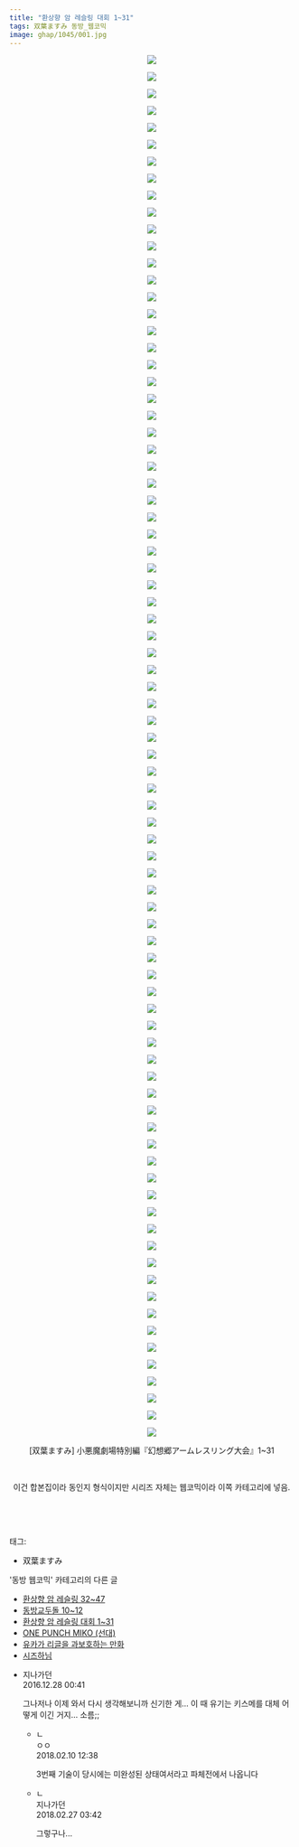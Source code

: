 ```yaml
---
title: "환상향 암 레슬링 대회 1~31"
tags: 双葉ますみ 동방_웹코믹
image: ghap/1045/001.jpg
---
```

<div class="article">
<p style="text-align: center; clear: none; float: none;"><img src="{{ site.nasurl }}/ghap/1045/001.jpg"/></p>
<p style="text-align: center; clear: none; float: none;"><img src="{{ site.nasurl }}/ghap/1045/002.jpg"/></p>
<p style="text-align: center; clear: none; float: none;"><img src="{{ site.nasurl }}/ghap/1045/003.jpg"/></p>
<p style="text-align: center; clear: none; float: none;"><img src="{{ site.nasurl }}/ghap/1045/004.jpg"/></p>
<p style="text-align: center; clear: none; float: none;"><img src="{{ site.nasurl }}/ghap/1045/005.jpg"/></p>
<p style="text-align: center; clear: none; float: none;"><img src="{{ site.nasurl }}/ghap/1045/006.jpg"/></p>
<p style="text-align: center; clear: none; float: none;"><img src="{{ site.nasurl }}/ghap/1045/007.jpg"/></p>
<p style="text-align: center; clear: none; float: none;"><img src="{{ site.nasurl }}/ghap/1045/008.jpg"/></p>
<p style="text-align: center; clear: none; float: none;"><img src="{{ site.nasurl }}/ghap/1045/009.jpg"/></p>
<p style="text-align: center; clear: none; float: none;"><img src="{{ site.nasurl }}/ghap/1045/010.jpg"/></p>
<p style="text-align: center; clear: none; float: none;"><img src="{{ site.nasurl }}/ghap/1045/011.jpg"/></p>
<p style="text-align: center; clear: none; float: none;"><img src="{{ site.nasurl }}/ghap/1045/012.jpg"/></p>
<p style="text-align: center; clear: none; float: none;"><img src="{{ site.nasurl }}/ghap/1045/013.jpg"/></p>
<p style="text-align: center; clear: none; float: none;"><img src="{{ site.nasurl }}/ghap/1045/014.jpg"/></p>
<p style="text-align: center; clear: none; float: none;"><img src="{{ site.nasurl }}/ghap/1045/015.jpg"/></p>
<p style="text-align: center; clear: none; float: none;"><img src="{{ site.nasurl }}/ghap/1045/016.jpg"/></p>
<p style="text-align: center; clear: none; float: none;"><img src="{{ site.nasurl }}/ghap/1045/017.jpg"/></p>
<p style="text-align: center; clear: none; float: none;"><img src="{{ site.nasurl }}/ghap/1045/018.jpg"/></p>
<p style="text-align: center; clear: none; float: none;"><img src="{{ site.nasurl }}/ghap/1045/019.jpg"/></p>
<p style="text-align: center; clear: none; float: none;"><img src="{{ site.nasurl }}/ghap/1045/020.jpg"/></p>
<p style="text-align: center; clear: none; float: none;"><img src="{{ site.nasurl }}/ghap/1045/021.jpg"/></p>
<p style="text-align: center; clear: none; float: none;"><img src="{{ site.nasurl }}/ghap/1045/022.jpg"/></p>
<p style="text-align: center; clear: none; float: none;"><img src="{{ site.nasurl }}/ghap/1045/023.jpg"/></p>
<p style="text-align: center; clear: none; float: none;"><img src="{{ site.nasurl }}/ghap/1045/024.jpg"/></p>
<p style="text-align: center; clear: none; float: none;"><img src="{{ site.nasurl }}/ghap/1045/025.jpg"/></p>
<p style="text-align: center; clear: none; float: none;"><img src="{{ site.nasurl }}/ghap/1045/026.jpg"/></p>
<p style="text-align: center; clear: none; float: none;"><img src="{{ site.nasurl }}/ghap/1045/027.jpg"/></p>
<p style="text-align: center; clear: none; float: none;"><img src="{{ site.nasurl }}/ghap/1045/028.jpg"/></p>
<p style="text-align: center; clear: none; float: none;"><img src="{{ site.nasurl }}/ghap/1045/029.jpg"/></p>
<p style="text-align: center; clear: none; float: none;"><img src="{{ site.nasurl }}/ghap/1045/030.jpg"/></p>
<p style="text-align: center; clear: none; float: none;"><img src="{{ site.nasurl }}/ghap/1045/031.jpg"/></p>
<p style="text-align: center; clear: none; float: none;"><img src="{{ site.nasurl }}/ghap/1045/032.jpg"/></p>
<p style="text-align: center; clear: none; float: none;"><img src="{{ site.nasurl }}/ghap/1045/033.jpg"/></p>
<p style="text-align: center; clear: none; float: none;"><img src="{{ site.nasurl }}/ghap/1045/034.jpg"/></p>
<p style="text-align: center; clear: none; float: none;"><img src="{{ site.nasurl }}/ghap/1045/035.jpg"/></p>
<p style="text-align: center; clear: none; float: none;"><img src="{{ site.nasurl }}/ghap/1045/036.jpg"/></p>
<p style="text-align: center; clear: none; float: none;"><img src="{{ site.nasurl }}/ghap/1045/037.jpg"/></p>
<p style="text-align: center; clear: none; float: none;"><img src="{{ site.nasurl }}/ghap/1045/038.jpg"/></p>
<p style="text-align: center; clear: none; float: none;"><img src="{{ site.nasurl }}/ghap/1045/039.jpg"/></p>
<p style="text-align: center; clear: none; float: none;"><img src="{{ site.nasurl }}/ghap/1045/040.jpg"/></p>
<p style="text-align: center; clear: none; float: none;"><img src="{{ site.nasurl }}/ghap/1045/041.jpg"/></p>
<p style="text-align: center; clear: none; float: none;"><img src="{{ site.nasurl }}/ghap/1045/042.jpg"/></p>
<p style="text-align: center; clear: none; float: none;"><img src="{{ site.nasurl }}/ghap/1045/043.jpg"/></p>
<p style="text-align: center; clear: none; float: none;"><img src="{{ site.nasurl }}/ghap/1045/044.jpg"/></p>
<p style="text-align: center; clear: none; float: none;"><img src="{{ site.nasurl }}/ghap/1045/045.jpg"/></p>
<p style="text-align: center; clear: none; float: none;"><img src="{{ site.nasurl }}/ghap/1045/046.jpg"/></p>
<p style="text-align: center; clear: none; float: none;"><img src="{{ site.nasurl }}/ghap/1045/047.jpg"/></p>
<p style="text-align: center; clear: none; float: none;"><img src="{{ site.nasurl }}/ghap/1045/048.jpg"/></p>
<p style="text-align: center; clear: none; float: none;"><img src="{{ site.nasurl }}/ghap/1045/049.jpg"/></p>
<p style="text-align: center; clear: none; float: none;"><img src="{{ site.nasurl }}/ghap/1045/050.jpg"/></p>
<p style="text-align: center; clear: none; float: none;"><img src="{{ site.nasurl }}/ghap/1045/051.jpg"/></p>
<p style="text-align: center; clear: none; float: none;"><img src="{{ site.nasurl }}/ghap/1045/052.jpg"/></p>
<p style="text-align: center; clear: none; float: none;"><img src="{{ site.nasurl }}/ghap/1045/053.jpg"/></p>
<p style="text-align: center; clear: none; float: none;"><img src="{{ site.nasurl }}/ghap/1045/054.jpg"/></p>
<p style="text-align: center; clear: none; float: none;"><img src="{{ site.nasurl }}/ghap/1045/055.jpg"/></p>
<p style="text-align: center; clear: none; float: none;"><img src="{{ site.nasurl }}/ghap/1045/056.jpg"/></p>
<p style="text-align: center; clear: none; float: none;"><img src="{{ site.nasurl }}/ghap/1045/057.jpg"/></p>
<p style="text-align: center; clear: none; float: none;"><img src="{{ site.nasurl }}/ghap/1045/058.jpg"/></p>
<p style="text-align: center; clear: none; float: none;"><img src="{{ site.nasurl }}/ghap/1045/059.jpg"/></p>
<p style="text-align: center; clear: none; float: none;"><img src="{{ site.nasurl }}/ghap/1045/060.jpg"/></p>
<p style="text-align: center; clear: none; float: none;"><img src="{{ site.nasurl }}/ghap/1045/061.jpg"/></p>
<p style="text-align: center; clear: none; float: none;"><img src="{{ site.nasurl }}/ghap/1045/062.jpg"/></p>
<p style="text-align: center; clear: none; float: none;"><img src="{{ site.nasurl }}/ghap/1045/063.jpg"/></p>
<p style="text-align: center; clear: none; float: none;"><img src="{{ site.nasurl }}/ghap/1045/064.jpg"/></p>
<p style="text-align: center; clear: none; float: none;"><img src="{{ site.nasurl }}/ghap/1045/065.jpg"/></p>
<p style="text-align: center; clear: none; float: none;"><img src="{{ site.nasurl }}/ghap/1045/066.jpg"/></p>
<p style="text-align: center; clear: none; float: none;"><img src="{{ site.nasurl }}/ghap/1045/067.jpg"/></p>
<p style="text-align: center; clear: none; float: none;"><img src="{{ site.nasurl }}/ghap/1045/068.jpg"/></p>
<p style="text-align: center; clear: none; float: none;"><img src="{{ site.nasurl }}/ghap/1045/069.jpg"/></p>
<p style="text-align: center; clear: none; float: none;"><img src="{{ site.nasurl }}/ghap/1045/070.jpg"/></p>
<p style="text-align: center; clear: none; float: none;"><img src="{{ site.nasurl }}/ghap/1045/071.jpg"/></p>
<p style="text-align: center; clear: none; float: none;"><img src="{{ site.nasurl }}/ghap/1045/072.jpg"/></p>
<p style="text-align: center; clear: none; float: none;"><img src="{{ site.nasurl }}/ghap/1045/073.jpg"/></p>
<p style="text-align: center; clear: none; float: none;"><img src="{{ site.nasurl }}/ghap/1045/074.jpg"/></p>
<p style="text-align: center; clear: none; float: none;"><img src="{{ site.nasurl }}/ghap/1045/075.jpg"/></p>
<p style="text-align: center; clear: none; float: none;"><img src="{{ site.nasurl }}/ghap/1045/076.jpg"/></p>
<p style="text-align: center; clear: none; float: none;"><img src="{{ site.nasurl }}/ghap/1045/077.jpg"/></p>
<p style="text-align: center; clear: none; float: none;"><img src="{{ site.nasurl }}/ghap/1045/078.jpg"/></p>
<p style="text-align: center; clear: none; float: none;"><img src="{{ site.nasurl }}/ghap/1045/079.jpg"/></p>
<p style="text-align: center; clear: none; float: none;"><img src="{{ site.nasurl }}/ghap/1045/080.jpg"/></p>
<p style="text-align: center; clear: none; float: none;"><img src="{{ site.nasurl }}/ghap/1045/081.jpg"/></p>
<p style="text-align: center; clear: none; float: none;"><img src="{{ site.nasurl }}/ghap/1045/082.jpg"/></p>
<p style="text-align: center; clear: none; float: none;">[双葉ますみ] 小悪魔劇場特別編『幻想郷アームレスリング大会』1~31</p>
<p style="text-align: center; clear: none; float: none;"><br/></p>
<p style="text-align: center; clear: none; float: none;">이건 합본집이라 동인지 형식이지만 시리즈 자체는 웹코믹이라 이쪽 카테고리에 넣음.</p>
<p style="text-align: center; clear: none; float: none;"><br/></p>
<p><br/></p>
</div><div class="tagTrail">
<p>태그: </p>
<ul>
<li>双葉ますみ</li>
</ul>
</div><div class="another">
<p>'동방 웹코믹' 카테고리의 다른 글</p>
<ul>
<li><a href="/2016-07-24-ghap_1060">환상향 암 레슬링 32~47</a></li>
<li><a href="/2016-07-24-ghap_1055">동방교두돌 10~12</a></li>
<li><a href="/2016-07-23-ghap_1045">환상향 암 레슬링 대회 1~31</a></li>
<li><a href="/2016-07-23-ghap_1028">ONE PUNCH MIKO (선대)</a></li>
<li><a href="/2016-07-23-ghap_1027">유카가 리글을 과보호하는 만화</a></li>
<li><a href="/2016-07-22-ghap_1006">시즈하님</a></li>
</ul>
</div><div class="cb_module cb_fluid">
<div class="cb_wrt cb_profile">
<div class="comment">
<ul>
<li class="cb_thumb_off" id="comment14878405">
<div class="cb_comment_area">
<div class="cb_info_area">
<div class="cb_section">
<span class="cb_nick_name">지나가던</span>
</div>
<div class="cb_section">
<span class="cb_date">2016.12.28 00:41 </span>
</div>
</div>
<div class="cb_dsc_comment">
<p class="cb_dsc">
											그나저나 이제 와서 다시 생각해보니까 신기한 게... 이 때 유기는 키스메를 대체 어떻게 이긴 거지... 소름;;
										</p>
</div>
<ul>
<li class="cb_thumb_off" id="comment15196692">
<span class="cb_bu_subnode">ㄴ</span>
<div class="cb_comment_area">
<div class="cb_info_area">
<div class="cb_section">
<span class="cb_nick_name">ㅇㅇ</span>
</div>
<div class="cb_section">
<span class="cb_date">2018.02.10 12:38 </span>
</div>
</div>
<div class="cb_dsc_comment">
<p class="cb_dsc">
																3번째 기술이 당시에는 미완성된 상태여서라고 파체전에서 나옵니다
															</p>
</div>
</div>
</li>
<li class="cb_thumb_off" id="comment15207726">
<span class="cb_bu_subnode">ㄴ</span>
<div class="cb_comment_area">
<div class="cb_info_area">
<div class="cb_section">
<span class="cb_nick_name">지나가던</span>
</div>
<div class="cb_section">
<span class="cb_date">2018.02.27 03:42 </span>
</div>
</div>
<div class="cb_dsc_comment">
<p class="cb_dsc">
																그렇구나...
															</p>
</div>
</div>
</li>
</ul>
</div></li>
</ul>
</div>
</div><!-- commentList close -->
</div>